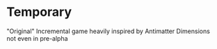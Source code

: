 # Temporary
"Original" Incremental game heavily inspired by Antimatter Dimensions  
not even in pre-alpha

